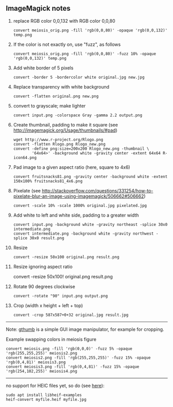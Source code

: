 ## ImageMagick notes

1. replace RGB color 0,0,132 with RGB color 0,0,80

       convert meiosis_orig.png -fill 'rgb(0,0,80)' -opaque 'rgb(0,0,132)' temp.png

2. If the color is not exactly on, use "fuzz", as follows

       convert meiosis_orig.png -fill 'rgb(0,0,80)' -fuzz 10% -opaque 'rgb(0,0,132)' temp.png

3. Add white border of 5 pixels

       convert -border 5 -bordercolor white original.jpg new.jpg

4. Replace transparency with white background

       convert -flatten original.png new.png

5. convert to grayscale; make lighter

       convert input.png -colorspace Gray -gamma 2.2 output.png

6. Create thumbnail, padding to make it square
   (see <http://imagemagick.org/Usage/thumbnails/#pad>)

       wget http://www.r-project.org/Rlogo.png
       convert -flatten Rlogo.png Rlogo_new.png
       convert -define png:size=200x200 Rlogo_new.png -thumbnail \
               '64x64>' -background white -gravity center -extent 64x64 R-icon64.png

7. Pad image to a given aspect ratio (here, square to 4x6)

       convert fruitsnacks81.png -gravity center -background white -extent 150x100% fruitsnacks81_4x6.png

8. Pixelate (see <http://stackoverflow.com/questions/331254/how-to-pixelate-blur-an-image-using-imagemagick/506662#506662>)

       convert -scale 10% -scale 1000% original.jpg pixelated.jpg

9. Add white to left and white side, padding to a greater width

       convert input.png -background white -gravity northeast -splice 30x0 intermediate.png
       convert intermediate.png -background white -gravity northwest -splice 30x0 result.png

9. Resize

       convert -resize 50x100 original.png result.png

10. Resize ignoring aspect ratio

       convert -resize 50x100\! original.png result.png

11. Rotate 90 degrees clockwise

        convert -rotate "90" input.png output.png

12. Crop (width x height + left + top)

        convert -crop 587x587+0+32 original.jpg result.jpg

---

Note: [gthumb](https://wiki.gnome.org/Apps/Gthumb) is a simple GUI
image manipulator, for example for cropping.

Example swapping colors in meiosis figure

    convert meiosis.png -fill 'rgb(0,0,0)' -fuzz 5% -opaque 'rgb(255,255,255)' meiosis2.png
    convert meiosis2.png -fill 'rgb(255,255,255)' -fuzz 15% -opaque 'rgb(0,4,81)' meiosis3.png
    convert meiosis3.png -fill 'rgb(0,4,81)' -fuzz 15% -opaque 'rgb(254,102,255)' meiosis4.png

---

no support for HEIC files yet, so do (see [here](https://askubuntu.com/a/1108325)):

    sudo apt install libheif-examples
    heif-convert myfile.heif myfile.jpg
